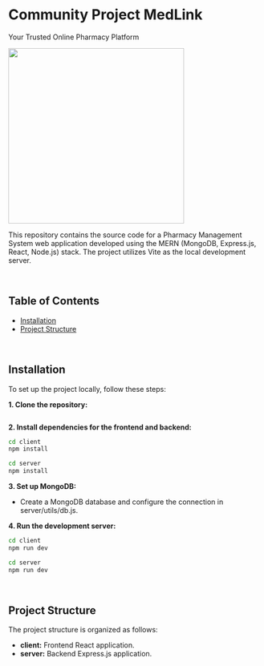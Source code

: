 # Community Project MedLink
Your Trusted Online Pharmacy Platform




<p><a  href="https://github.com/kavindu-dilshan"><img  src="https://skillicons.dev/icons?i=mongo,express,react,nodejs,vite,redux,tailwind,vscode,github"  width=350></a></p>

This repository contains the source code for a Pharmacy Management System web application developed using the MERN (MongoDB, Express.js, React, Node.js) stack. The project utilizes Vite as the local development server.

<br>




## Table of Contents

- [Installation](#installation)
- [Project Structure](#project-structure)

<br>

## Installation

To set up the project locally, follow these steps:

**1. Clone the repository:**

```bash

```

**2. Install dependencies for the frontend and backend:**

```bash
cd client
npm install

cd server
npm install
```

**3. Set up MongoDB:**

- Create a MongoDB database and configure the connection in server/utils/db.js.

**4. Run the development server:**

```bash
cd client
npm run dev

cd server
npm run dev
```

<br>

## Project Structure

The project structure is organized as follows:

- <b>client:</b> Frontend React application.
- <b>server:</b> Backend Express.js application.<br><br>

